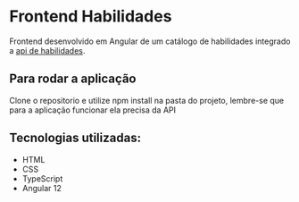 # Frontend Habilidades

Frontend desenvolvido em Angular de um catálogo de habilidades integrado a [api de habilidades](https://github.com/paulo-paes/api-habilidades).

## Para rodar a aplicação
Clone o repositorio e utilize npm install na pasta do projeto, lembre-se que para a aplicação funcionar ela precisa da API

## Tecnologias utilizadas:
- HTML
- CSS
- TypeScript
- Angular 12
